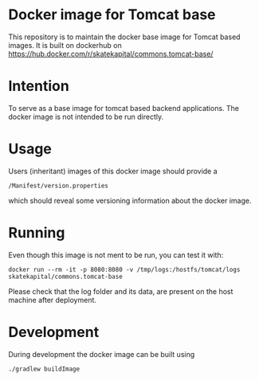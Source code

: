 Docker image for Tomcat base
============================

This repository is to maintain the docker base image for Tomcat based
images. It is built on dockerhub on
https://hub.docker.com/r/skatekapital/commons.tomcat-base/


Intention
=========

To serve as a base image for tomcat based backend applications. The
docker image is not intended to be run directly.


Usage
=====

Users (inheritant) images of this docker image should provide a
```
/Manifest/version.properties
```
which should reveal some versioning information about the docker image.

Running
=======

Even though this image is not ment to be run, you can test it with:

```
docker run --rm -it -p 8080:8080 -v /tmp/logs:/hostfs/tomcat/logs skatekapital/commons.tomcat-base
```

Please check that the log folder and its data, are present on the host
machine after deployment.

Development
===========

During development the docker image can be built using

```
./gradlew buildImage
```
